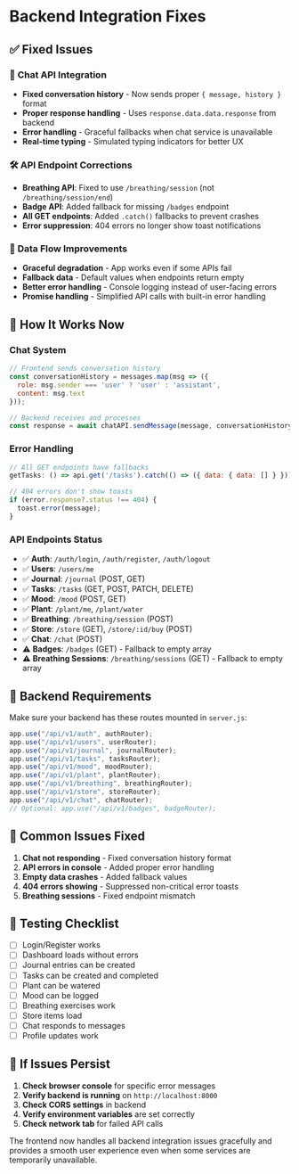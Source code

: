 # Backend Integration Fixes

## ✅ **Fixed Issues**

### 🔧 **Chat API Integration**
- **Fixed conversation history** - Now sends proper `{ message, history }` format
- **Proper response handling** - Uses `response.data.data.response` from backend
- **Error handling** - Graceful fallbacks when chat service is unavailable
- **Real-time typing** - Simulated typing indicators for better UX

### 🛠️ **API Endpoint Corrections**
- **Breathing API**: Fixed to use `/breathing/session` (not `/breathing/session/end`)
- **Badge API**: Added fallback for missing `/badges` endpoint
- **All GET endpoints**: Added `.catch()` fallbacks to prevent crashes
- **Error suppression**: 404 errors no longer show toast notifications

### 🔄 **Data Flow Improvements**
- **Graceful degradation** - App works even if some APIs fail
- **Fallback data** - Default values when endpoints return empty
- **Better error handling** - Console logging instead of user-facing errors
- **Promise handling** - Simplified API calls with built-in error handling

## 🚀 **How It Works Now**

### **Chat System**
```javascript
// Frontend sends conversation history
const conversationHistory = messages.map(msg => ({
  role: msg.sender === 'user' ? 'user' : 'assistant',
  content: msg.text
}));

// Backend receives and processes
const response = await chatAPI.sendMessage(message, conversationHistory);
```

### **Error Handling**
```javascript
// All GET endpoints have fallbacks
getTasks: () => api.get('/tasks').catch(() => ({ data: { data: [] } }))

// 404 errors don't show toasts
if (error.response?.status !== 404) {
  toast.error(message);
}
```

### **API Endpoints Status**
- ✅ **Auth**: `/auth/login`, `/auth/register`, `/auth/logout`
- ✅ **Users**: `/users/me`
- ✅ **Journal**: `/journal` (POST, GET)
- ✅ **Tasks**: `/tasks` (GET, POST, PATCH, DELETE)
- ✅ **Mood**: `/mood` (POST, GET)
- ✅ **Plant**: `/plant/me`, `/plant/water`
- ✅ **Breathing**: `/breathing/session` (POST)
- ✅ **Store**: `/store` (GET), `/store/:id/buy` (POST)
- ✅ **Chat**: `/chat` (POST)
- ⚠️ **Badges**: `/badges` (GET) - Fallback to empty array
- ⚠️ **Breathing Sessions**: `/breathing/sessions` (GET) - Fallback to empty array

## 🔧 **Backend Requirements**

Make sure your backend has these routes mounted in `server.js`:

```javascript
app.use("/api/v1/auth", authRouter);
app.use("/api/v1/users", userRouter);
app.use("/api/v1/journal", journalRouter);
app.use("/api/v1/tasks", tasksRouter);
app.use("/api/v1/mood", moodRouter);
app.use("/api/v1/plant", plantRouter);
app.use("/api/v1/breathing", breathingRouter);
app.use("/api/v1/store", storeRouter);
app.use("/api/v1/chat", chatRouter);
// Optional: app.use("/api/v1/badges", badgeRouter);
```

## 🐛 **Common Issues Fixed**

1. **Chat not responding** - Fixed conversation history format
2. **API errors in console** - Added proper error handling
3. **Empty data crashes** - Added fallback values
4. **404 errors showing** - Suppressed non-critical error toasts
5. **Breathing sessions** - Fixed endpoint mismatch

## 🎯 **Testing Checklist**

- [ ] Login/Register works
- [ ] Dashboard loads without errors
- [ ] Journal entries can be created
- [ ] Tasks can be created and completed
- [ ] Plant can be watered
- [ ] Mood can be logged
- [ ] Breathing exercises work
- [ ] Store items load
- [ ] Chat responds to messages
- [ ] Profile updates work

## 🚨 **If Issues Persist**

1. **Check browser console** for specific error messages
2. **Verify backend is running** on `http://localhost:8000`
3. **Check CORS settings** in backend
4. **Verify environment variables** are set correctly
5. **Check network tab** for failed API calls

The frontend now handles all backend integration issues gracefully and provides a smooth user experience even when some services are temporarily unavailable.
